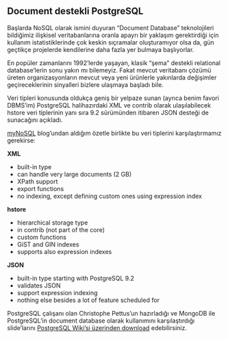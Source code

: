 ## Document destekli PostgreSQL

Başlarda NoSQL olarak ismini duyuran “Document Database” teknolojileri bildiğimiz ilişkisel veritabanlarına oranla apayrı bir yaklaşım gerektirdiği için kullanım istatistiklerinde çok keskin sıçramalar oluşturamıyor olsa da, gün geçtikçe projelerde kendilerine daha fazla yer bulmaya başlıyorlar.

En popüler zamanlarını 1992’lerde yaşayan, klasik “şema” destekli relational database’lerin sonu yakın mı bilemeyiz. Fakat mevcut veritabanı çözümü üreten organizasyonların mevcut veya yeni ürünlerle yakınlarda değişimler geçireceklerinin sinyalleri bizlere ulaşmaya başladı bile.

Veri tipleri konusunda oldukça geniş bir yelpaze sunan (ayrıca benim favori DBMS’im) PostgreSQL halihazırdaki XML ve contrib olarak ulaşılabilecek hstore veri tiplerinin yanı sıra 9.2 sürümünden itibaren JSON desteği de sunacağını açıkladı.

[myNoSQL](http://nosql.mypopescu.com/post/47692111874/posgresql-as-a-schemaless-database) blog’undan aldığım özetle birlikte bu veri tiplerini karşılaştırmamız gerekirse:

**XML**

*   built-in type
*   can handle very large documents (2 GB)
*   XPath support
*   export functions
*   no indexing, except defining custom ones using expression index

**hstore**

*   hierarchical storage type
*   in contrib (not part of the core)
*   custom functions
*   GiST and GIN indexes
*   supports also expression indexes

**JSON**

*   built-in type starting with PostgreSQL 9.2
*   validates JSON
*   support expression indexing
*   nothing else besides a lot of feature scheduled for

PostgreSQL çalışanı olan Christophe Pettus’un hazırladığı ve MongoDB ile PostgreSQL’in document database olarak kullanımını karşılaştırdığı slide’larını [PostgreSQL Wiki’si üzerinden download](https://wiki.postgresql.org/images/b/b4/Pg-as-nosql-pgday-fosdem-2013.pdf) edebilirsiniz.